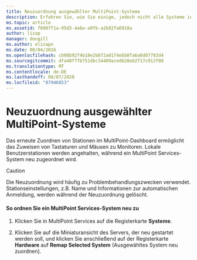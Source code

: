 ```yaml
---
title: Neuzuordnung ausgewählter MultiPoint-Systeme
description: Erfahren Sie, wie Sie einige, jedoch nicht alle Systeme in Multipoint Services neu zuordnen.
ms.topic: article
ms.assetid: f6007f1a-95d3-4a6e-a9fb-a2b82fa6918a
author: lizap
manager: dongill
ms.author: elizapo
ms.date: 08/04/2016
ms.openlocfilehash: cb08b92f4b18e2b872a01f4ebb8fa6a0d07783d4
ms.sourcegitcommit: dfa48f77b751dbc34409aced628eb2f17c912f08
ms.translationtype: MT
ms.contentlocale: de-DE
ms.lasthandoff: 08/07/2020
ms.locfileid: "87946853"
---
```

# <a name="remap-selected-multipoint-systems"></a>Neuzuordnung ausgewählter MultiPoint-Systeme
Das erneute Zuordnen von Stationen im MultiPoint-Dashboard ermöglicht das Zuweisen von Tastaturen und Mäusen zu Monitoren. Lokale Benutzerstationen werden angehalten, während ein MultiPoint Services-System neu zugeordnet wird.

> [!CAUTION]
> Die Neuzuordnung wird häufig zu Problembehandlungszwecken verwendet. Stationseinstellungen, z.B. Name und Informationen zur automatischen Anmeldung, werden während der Neuzuordnung gelöscht.

#### <a name="to-remap-a-multipoint-services-system"></a>So ordnen Sie ein MultiPoint Services-System neu zu

1.  Klicken Sie in MultiPoint Services auf die Registerkarte **Systeme**.

2.  Klicken Sie auf die Miniaturansicht des Servers, der neu gestartet werden soll, und klicken Sie anschließend auf der Registerkarte **Hardware** auf **Remap Selected System** (Ausgewähltes System neu zuordnen).